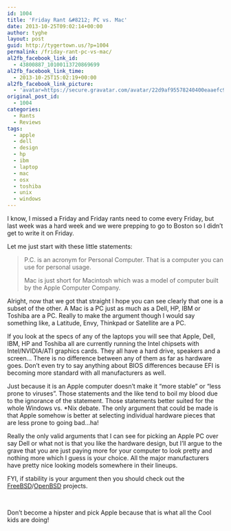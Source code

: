 ```yaml
---
id: 1004
title: 'Friday Rant &#8212; PC vs. Mac'
date: 2013-10-25T09:02:14+00:00
author: tyghe
layout: post
guid: http://tygertown.us/?p=1004
permalink: /friday-rant-pc-vs-mac/
al2fb_facebook_link_id:
  - 43800887_10100113720869699
al2fb_facebook_link_time:
  - 2013-10-25T15:02:19+00:00
al2fb_facebook_link_picture:
  - 'avatar=https://secure.gravatar.com/avatar/22d9af95578240400eaaefc90157ded9?s=96&amp;d=https%3A%2F%2Fsecure.gravatar.com%2Favatar%2Fad516503a11cd5ca435acc9bb6523536%3Fs%3D96&amp;r=G'
original_post_id:
  - 1004
categories:
  - Rants
  - Reviews
tags:
  - apple
  - dell
  - design
  - hp
  - ibm
  - laptop
  - mac
  - osx
  - toshiba
  - unix
  - windows
---
```

I know, I missed a Friday and Friday rants need to come every Friday, but last week was a hard week and we were prepping to go to Boston so I didn&#8217;t get to write it on Friday.

Let me just start with these little statements:

> P.C. is an acronym for Personal Computer. That is a computer you can use for personal usage.
> 
> Mac is just short for Macintosh which was a model of computer built by the Apple Computer Company.

<!--more-->


  
Alright, now that we got that straight I hope you can see clearly that one is a subset of the other. A Mac is a PC just as much as a Dell, HP, IBM or Toshiba are a PC. Really to make the argument though I would say something like, a Latitude, Envy, Thinkpad or Satellite are a PC.

If you look at the specs of any of the laptops you will see that Apple, Dell, IBM, HP and Toshiba all are currently running the Intel chipsets with Intel/NVIDIA/ATI graphics cards. They all have a hard drive, speakers and a screen&#8230; There is no difference between any of them as far as hardware goes. Don&#8217;t even try to say anything about BIOS differences because EFI is becoming more standard with all manufacturers as well.

Just because it is an Apple computer doesn&#8217;t make it &#8220;more stable&#8221; or &#8220;less prone to viruses&#8221;. Those statements and the like tend to boil my blood due to the ignorance of the statement. Those statements better suited for the whole Windows vs. *Nix debate. The only argument that could be made is that Apple somehow is better at selecting individual hardware pieces that are less prone to going bad&#8230;ha!

Really the only valid arguments that I can see for picking an Apple PC over say Dell or what not is that you like the hardware design, but I&#8217;ll argue to the grave that you are just paying more for your computer to look pretty and nothing more which I guess is your choice. All the major manufacturers have pretty nice looking models somewhere in their lineups.

FYI, if stability is your argument then you should check out the <a title="Free BSD" href="http://www.freebsd.org/" target="_blank">FreeBSD</a>/<a title="Open BSD" href="http://www.openbsd.org/" target="_blank">OpenBSD</a> projects.

&nbsp;

Don&#8217;t become a hipster and pick Apple because that is what all the Cool kids are doing!
